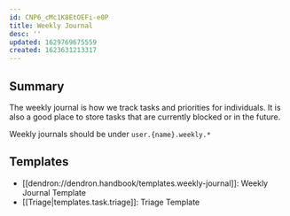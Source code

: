 ```yaml
---
id: CNP6_cMc1K8EtOEFi-e0P
title: Weekly Journal
desc: ''
updated: 1629769675559
created: 1623631213317
---
```


## Summary

The weekly journal is how we track tasks and priorities for individuals. It is also a good place to store tasks that are currently blocked or in the future.

Weekly journals should be under `user.{name}.weekly.*`

## Templates
- [[dendron://dendron.handbook/templates.weekly-journal]]: Weekly Journal Template
- [[Triage|templates.task.triage]]: Triage Template
